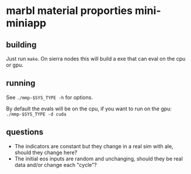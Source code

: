 # marbl material proporties mini-miniapp

## building

Just run `make`. On sierra nodes this will build a exe that can eval on the cpu or gpu.

## running

See `./mmp-$SYS_TYPE -h` for options.

By default the evals will be on the cpu, if you want to run on the gpu: `./mmp-$SYS_TYPE -d cuda`

## questions

- The indicators are constant but they change in a real sim with ale, should they change here?
- The initial eos inputs are random and unchanging, should they be real data and/or change
  each "cycle"?
